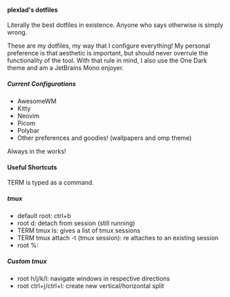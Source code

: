 #### plexlad's dotfiles

Literally the best dotfiles in existence. Anyone who says otherwise is simply wrong.

These are my dotfiles, my way that I configure everything! My personal preference is that aesthetic is important, but should never overrule the functionality of the tool. With that rule in mind, I also use the One Dark theme and am a JetBrains Mono enjoyer.

##### Current Configurations
 * AwesomeWM
 * Kitty
 * Neovim
 * Picom
 * Polybar
 * Other preferences and goodies! (wallpapers and omp theme)

Always in the works!

#### Useful Shortcuts

TERM is typed as a command.

##### tmux
 * default root: ctrl+b
 * root d: detach from session (still running)
 * TERM tmux ls: gives a list of tmux sessions
 * TERM tmux attach -t (tmux session): re attaches to an existing session
 * root %: 

##### Custom tmux
 * root h/j/k/l: navigate windows in respective directions
 * root ctrl+j/ctrl+l: create new vertical/horizontal split

